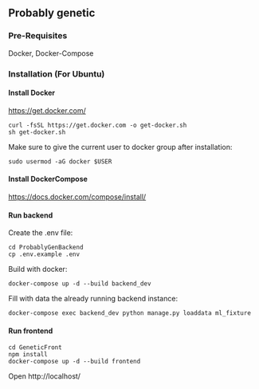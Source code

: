 ## Probably genetic

### Pre-Requisites

Docker, Docker-Compose

### Installation (For Ubuntu)

#### Install Docker

https://get.docker.com/

    curl -fsSL https://get.docker.com -o get-docker.sh
    sh get-docker.sh
    
    
Make sure to give the current user to docker group after installation:

    sudo usermod -aG docker $USER
    
#### Install DockerCompose 

https://docs.docker.com/compose/install/

#### Run backend

Create the .env file:

    cd ProbablyGenBackend
    cp .env.example .env
    
Build with docker:

    docker-compose up -d --build backend_dev

Fill with data the already running backend instance:

    docker-compose exec backend_dev python manage.py loaddata ml_fixture
    
#### Run frontend

    cd GeneticFront
    npm install
    docker-compose up -d --build frontend
    
Open http://localhost/
    
    
    
